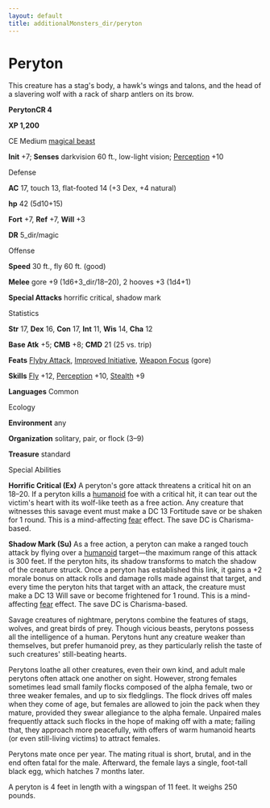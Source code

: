 ```yaml
---
layout: default
title: additionalMonsters_dir/peryton
---
```

# Peryton

This creature has a stag's body, a hawk's wings and talons, and the head of a slavering wolf with a rack of sharp antlers on its brow.

**PerytonCR 4**

**XP 1,200**

CE Medium [magical beast](../monsters_dir/creatureTypes#_magical-beast)

**Init** +7; **Senses** darkvision 60 ft., low-light vision; [Perception](../additionalMonsters_dir/../skills_dir/perception#_perception) +10

Defense

**AC** 17, touch 13, flat-footed 14 (+3 Dex, +4 natural)

**hp** 42 (5d10+15)

**Fort** +7, **Ref** +7, **Will** +3

**DR** 5_dir/magic

Offense

**Speed** 30 ft., fly 60 ft. (good)

**Melee** gore +9 (1d6+3_dir/18–20), 2 hooves +3 (1d4+1)

**Special Attacks** horrific critical, shadow mark

Statistics

**Str** 17, **Dex** 16, **Con** 17, **Int** 11, **Wis** 14, **Cha** 12

**Base Atk** +5; **CMB** +8; **CMD** 21 (25 vs. trip)

**Feats** [Flyby Attack](../additionalMonsters_dir/../monsters_dir/monsterFeats#_flyby-attack), [Improved Initiative](../additionalMonsters_dir/../feats#_improved-initiative), [Weapon Focus](../additionalMonsters_dir/../feats#_weapon-focus) (gore)

**Skills** [Fly](../additionalMonsters_dir/../skills_dir/fly#_fly) +12, [Perception](../additionalMonsters_dir/../skills_dir/perception#_perception) +10, [Stealth](../additionalMonsters_dir/../skills_dir/stealth#_stealth) +9

**Languages** Common

Ecology

**Environment** any

**Organization** solitary, pair, or flock (3–9)

**Treasure** standard

Special Abilities

**Horrific Critical (Ex)** A peryton's gore attack threatens a critical hit on an 18–20. If a peryton kills a [humanoid](../monsters_dir/creatureTypes#_humanoid) foe with a critical hit, it can tear out the victim's heart with its wolf-like teeth as a free action. Any creature that witnesses this savage event must make a DC 13 Fortitude save or be shaken for 1 round. This is a mind-affecting [fear](../monsters_dir/universalMonsterRules#_fear-(su-or-sp)) effect. The save DC is Charisma-based.

**Shadow Mark (Su)** As a free action, a peryton can make a ranged touch attack by flying over a [humanoid](../monsters_dir/creatureTypes#_humanoid) target—the maximum range of this attack is 300 feet. If the peryton hits, its shadow transforms to match the shadow of the creature struck. Once a peryton has established this link, it gains a +2 morale bonus on attack rolls and damage rolls made against that target, and every time the peryton hits that target with an attack, the creature must make a DC 13 Will save or become frightened for 1 round. This is a mind-affecting [fear](../monsters_dir/universalMonsterRules#_fear-(su-or-sp)) effect. The save DC is Charisma-based.

Savage creatures of nightmare, perytons combine the features of stags, wolves, and great birds of prey. Though vicious beasts, perytons possess all the intelligence of a human. Perytons hunt any creature weaker than themselves, but prefer humanoid prey, as they particularly relish the taste of such creatures' still-beating hearts.

Perytons loathe all other creatures, even their own kind, and adult male perytons often attack one another on sight. However, strong females sometimes lead small family flocks composed of the alpha female, two or three weaker females, and up to six fledglings. The flock drives off males when they come of age, but females are allowed to join the pack when they mature, provided they swear allegiance to the alpha female. Unpaired males frequently attack such flocks in the hope of making off with a mate; failing that, they approach more peacefully, with offers of warm humanoid hearts (or even still-living victims) to attract females.

Perytons mate once per year. The mating ritual is short, brutal, and in the end often fatal for the male. Afterward, the female lays a single, foot-tall black egg, which hatches 7 months later.

A peryton is 4 feet in length with a wingspan of 11 feet. It weighs 250 pounds.

